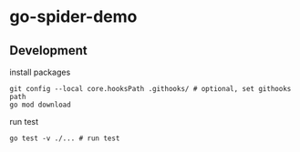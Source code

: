 # go-spider-demo

## Development

install packages

```shell
git config --local core.hooksPath .githooks/ # optional, set githooks path
go mod download
```

run test

```shell
go test -v ./... # run test
```
